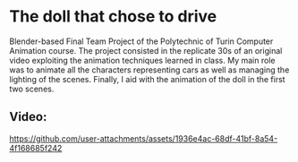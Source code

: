 # The doll that chose to drive

Blender-based Final Team Project of the Polytechnic of Turin Computer Animation course. The project consisted in the replicate 30s of an original video exploiting the animation techniques learned in class.
My main role was to animate all the characters representing cars as well as managing the lighting of the scenes. Finally, I aid with the animation of the doll in the first two scenes.


## Video:
https://github.com/user-attachments/assets/1936e4ac-68df-41bf-8a54-4f168685f242


